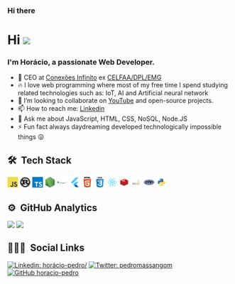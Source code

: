 ### Hi there <h1 align="left">Hi <img src="https://raw.githubusercontent.com/kaueMarques/kaueMarques/master/hi.gif" width="30px">

### I'm Horácio, a passionate Web Developer.

- 🔭  CEO at [Conexões Infinito](https://www.conexoesinfinito.com/) ex [CELFAA/DPL/EMG](https://github.com/cellwork)
- 🔥 I love web programming where most of my free time I spend studying related technologies such as: IoT, AI and Artificial neural network
- 👯  I’m looking to collaborate on [YouTube](https://www.youtube.com) and open-source projects.
- 📫  How to reach me: [Linkedin](https://www.linkedin.com/in/hor%C3%A1cio-pedro/)
- 💬 Ask me about JavaScript, HTML, CSS, NoSQL, Node.JS
- ⚡ Fun fact always daydreaming developed technologically impossible things 😜

<!--- 📖  Currently learning: <code><img height="24" src="https://raw.githubusercontent.com/github/explore/80688e429a7d4ef2fca1e82350fe8e3517d3494d/topics/rust/rust.png"></code> Rust -->

## 🛠 &nbsp;Tech Stack

<code><img height="24" src="https://raw.githubusercontent.com/github/explore/80688e429a7d4ef2fca1e82350fe8e3517d3494d/topics/javascript/javascript.png"></code>
<code><img height="24" src="https://raw.githubusercontent.com/github/explore/80688e429a7d4ef2fca1e82350fe8e3517d3494d/topics/rust/rust.png"></code>
<code><img height="24" src="https://raw.githubusercontent.com/github/explore/80688e429a7d4ef2fca1e82350fe8e3517d3494d/topics/typescript/typescript.png"></code>
<code><img height="24" src="https://raw.githubusercontent.com/github/explore/80688e429a7d4ef2fca1e82350fe8e3517d3494d/topics/nodejs/nodejs.png"></code>
<code><img height="24" src="https://raw.githubusercontent.com/github/explore/80688e429a7d4ef2fca1e82350fe8e3517d3494d/topics/mongodb/mongodb.png"></code>
<code><img height="24" src="https://raw.githubusercontent.com/github/explore/80688e429a7d4ef2fca1e82350fe8e3517d3494d/topics/flutter/flutter.png"></code>
<code><img height="24" src="https://raw.githubusercontent.com/github/explore/80688e429a7d4ef2fca1e82350fe8e3517d3494d/topics/html/html.png"></code>
<code><img height="24" src="https://raw.githubusercontent.com/github/explore/80688e429a7d4ef2fca1e82350fe8e3517d3494d/topics/css/css.png"></code>
<code><img height="24" src="https://raw.githubusercontent.com/github/explore/80688e429a7d4ef2fca1e82350fe8e3517d3494d/topics/react/react.png"></code>
<code><img height="24" src="https://raw.githubusercontent.com/github/explore/80688e429a7d4ef2fca1e82350fe8e3517d3494d/topics/redis/redis.png"></code>
<code><img height="24" src="https://raw.githubusercontent.com/github/explore/80688e429a7d4ef2fca1e82350fe8e3517d3494d/topics/mysql/mysql.png"></code>
<code><img height="24" src="https://raw.githubusercontent.com/github/explore/80688e429a7d4ef2fca1e82350fe8e3517d3494d/topics/php/php.png"></code>
<code><img height="24" src="https://raw.githubusercontent.com/github/explore/80688e429a7d4ef2fca1e82350fe8e3517d3494d/topics/python/python.png"></code>

## ⚙️ &nbsp;GitHub Analytics
  
<img src="https://github-readme-stats.vercel.app/api?username=horacio-pedro&&show_icons=true&title_color=00bfff&icon_color=00bfff&text_color=ffffff&bg_color=151515">
<img src="https://github-readme-stats.vercel.app/api/top-langs/?username=horacio-pedro&&show_icons=true&title_color=00bfff&icon_color=00bfff&text_color=ffffff&bg_color=151515">

## 👨🏽‍🦲 &nbsp;Social Links
  
[![Linkedin: horácio-pedro/](https://img.shields.io/badge/horáciopedro-blue?style=flat-square&logo=Linkedin&logoColor=white&link=https://www.linkedin.com/in/horácio-pedro/)](https://www.linkedin.com/in/horácio-pedro/)
[![Twitter: pedromassangom](https://img.shields.io/twitter/follow/horacio_pedr0?style=social)](https://twitter.com/horácio-pedro)
[![GitHub horacio-pedro](https://img.shields.io/github/followers/horacio-pedro?label=follow&style=social)](https://github.com/horacio-pedro)
